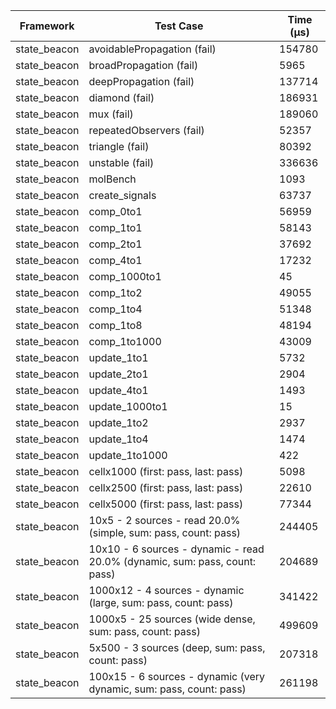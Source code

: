 | Framework | Test Case | Time (μs) |
| --- | --- | --- |
| state_beacon | avoidablePropagation (fail) | 154780 |
| state_beacon | broadPropagation (fail) | 5965 |
| state_beacon | deepPropagation (fail) | 137714 |
| state_beacon | diamond (fail) | 186931 |
| state_beacon | mux (fail) | 189060 |
| state_beacon | repeatedObservers (fail) | 52357 |
| state_beacon | triangle (fail) | 80392 |
| state_beacon | unstable (fail) | 336636 |
| state_beacon | molBench | 1093 |
| state_beacon | create_signals | 63737 |
| state_beacon | comp_0to1 | 56959 |
| state_beacon | comp_1to1 | 58143 |
| state_beacon | comp_2to1 | 37692 |
| state_beacon | comp_4to1 | 17232 |
| state_beacon | comp_1000to1 | 45 |
| state_beacon | comp_1to2 | 49055 |
| state_beacon | comp_1to4 | 51348 |
| state_beacon | comp_1to8 | 48194 |
| state_beacon | comp_1to1000 | 43009 |
| state_beacon | update_1to1 | 5732 |
| state_beacon | update_2to1 | 2904 |
| state_beacon | update_4to1 | 1493 |
| state_beacon | update_1000to1 | 15 |
| state_beacon | update_1to2 | 2937 |
| state_beacon | update_1to4 | 1474 |
| state_beacon | update_1to1000 | 422 |
| state_beacon | cellx1000 (first: pass, last: pass) | 5098 |
| state_beacon | cellx2500 (first: pass, last: pass) | 22610 |
| state_beacon | cellx5000 (first: pass, last: pass) | 77344 |
| state_beacon | 10x5 - 2 sources - read 20.0% (simple, sum: pass, count: pass) | 244405 |
| state_beacon | 10x10 - 6 sources - dynamic - read 20.0% (dynamic, sum: pass, count: pass) | 204689 |
| state_beacon | 1000x12 - 4 sources - dynamic (large, sum: pass, count: pass) | 341422 |
| state_beacon | 1000x5 - 25 sources (wide dense, sum: pass, count: pass) | 499609 |
| state_beacon | 5x500 - 3 sources (deep, sum: pass, count: pass) | 207318 |
| state_beacon | 100x15 - 6 sources - dynamic (very dynamic, sum: pass, count: pass) | 261198 |
